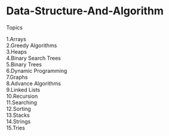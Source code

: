 # Data-Structure-And-Algorithm


Topics

1.Arrays<br />
2.Greedy Algorithms<br />
3.Heaps<br />
4.Binary Search Trees<br />
5.Binary Trees<br />
6.Dynamic Programming<br />
7.Graphs<br />
8.Advance Algorithms<br />
9.Linked Lists<br />
10.Recursion<br />
11.Searching<br />
12.Sorting<br />
13.Stacks<br />
14.Strings<br />
15.Tries<br />
